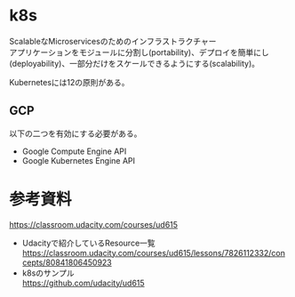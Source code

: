 # k8s

ScalableなMicroservicesのためのインフラストラクチャー  
アプリケーションをモジュールに分割し(portability)、デプロイを簡単にし(deployability)、一部分だけをスケールできるようにする(scalability)。  

Kubernetesには12の原則がある。


## GCP
以下の二つを有効にする必要がある。  
* Google Compute Engine API  
* Google Kubernetes Engine API  






# 参考資料
https://classroom.udacity.com/courses/ud615  
* Udacityで紹介しているResource一覧
https://classroom.udacity.com/courses/ud615/lessons/7826112332/concepts/80841806450923  
* k8sのサンプル  
https://github.com/udacity/ud615  
